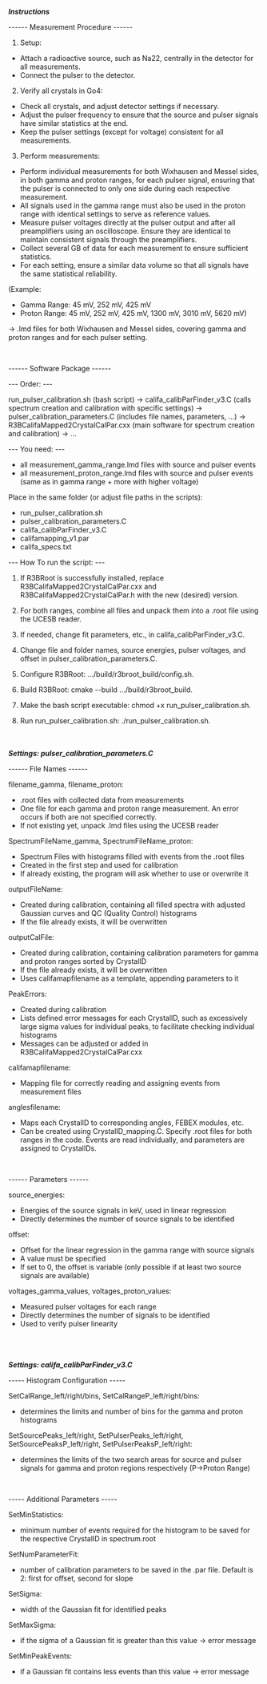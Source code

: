 ___________________________Instructions___________________________

------ Measurement Procedure ------

1. Setup:
- Attach a radioactive source, such as Na22, centrally in the detector for all measurements.
- Connect the pulser to the detector.

2. Verify all crystals in Go4:
- Check all crystals, and adjust detector settings if necessary.
- Adjust the pulser frequency to ensure that the source and pulser signals have similar statistics at the end.
- Keep the pulser settings (except for voltage) consistent for all measurements.

3. Perform measurements:
- Perform individual measurements for both Wixhausen and Messel sides, in both gamma and proton ranges, for each pulser signal, ensuring that the pulser is connected to only one side during each respective measurement.
- All signals used in the gamma range must also be used in the proton range with identical settings to serve as reference values.
- Measure pulser voltages directly at the pulser output and after all preamplifiers using an oscilloscope. Ensure they are identical to maintain consistent signals through the preamplifiers.
- Collect several GB of data for each measurement to ensure sufficient statistics.
- For each setting, ensure a similar data volume so that all signals have the same statistical reliability.

(Example:
- Gamma Range: 45 mV, 252 mV, 425 mV
- Proton Range: 45 mV, 252 mV, 425 mV, 1300 mV, 3010 mV, 5620 mV)

-> .lmd files for both Wixhausen and Messel sides, covering gamma and proton ranges and for each pulser setting.

<br>

------ Software Package ------

--- Order: ---

run_pulser_calibration.sh (bash script) -> califa_calibParFinder_v3.C (calls spectrum creation and calibration with specific settings) -> pulser_calibration_parameters.C (includes file names, parameters, ...)
-> R3BCalifaMapped2CrystalCalPar.cxx (main software for spectrum creation and calibration) -> ...


--- You need: ---
- all measurement_gamma_range.lmd files with source and pulser events
- all measurement_proton_range.lmd files with source and pulser events (same as in gamma range + more with higher voltage)

Place in the same folder (or adjust file paths in the scripts):
- run_pulser_calibration.sh
- pulser_calibration_parameters.C
- califa_calibParFinder_v3.C
- califamapping_v1.par
- califa_specs.txt

--- How To run the script: ---

1. If R3BRoot is successfully installed, replace R3BCalifaMapped2CrystalCalPar.cxx and R3BCalifaMapped2CrystalCalPar.h with the new (desired) version.

2. For both ranges, combine all files and unpack them into a .root file using the UCESB reader.

3. If needed, change fit parameters, etc., in califa_calibParFinder_v3.C.

4. Change file and folder names, source energies, pulser voltages, and offset in pulser_calibration_parameters.C.

5. Configure R3BRoot: .../build/r3broot_build/config.sh.

6. Build R3BRoot: cmake --build .../build/r3broot_build.

7. Make the bash script executable: chmod +x run_pulser_calibration.sh.

8. Run run_pulser_calibration.sh: ./run_pulser_calibration.sh.

<br><br>
___________________________Settings: pulser_calibration_parameters.C___________________________

------ File Names ------

filename_gamma, filename_proton:
- .root files with collected data from measurements
- One file for each gamma and proton range measurement. An error occurs if both are not specified correctly.
- If not existing yet, unpack .lmd files using the UCESB reader

SpectrumFileName_gamma, SpectrumFileName_proton:
- Spectrum Files with histograms filled with events from the .root files
- Created in the first step and used for calibration
- If already existing, the program will ask whether to use or overwrite it

outputFileName:
- Created during calibration, containing all filled spectra with adjusted Gaussian curves and QC (Quality Control) histograms
- If the file already exists, it will be overwritten

outputCalFile:
- Created during calibration, containing calibration parameters for gamma and proton ranges sorted by CrystalID
- If the file already exists, it will be overwritten
- Uses califamapfilename as a template, appending parameters to it

PeakErrors:
- Created during calibration
- Lists defined error messages for each CrystalID, such as excessively large sigma values for individual peaks, to facilitate checking individual histograms
- Messages can be adjusted or added in R3BCalifaMapped2CrystalCalPar.cxx

califamapfilename:
- Mapping file for correctly reading and assigning events from measurement files

anglesfilename:
- Maps each CrystalID to corresponding angles, FEBEX modules, etc.
- Can be created using CrystalID_mapping.C. Specify .root files for both ranges in the code. Events are read individually, and parameters are assigned to CrystalIDs.

<br>

------ Parameters ------

source_energies:
- Energies of the source signals in keV, used in linear regression
- Directly determines the number of source signals to be identified

offset:
- Offset for the linear regression in the gamma range with source signals
- A value must be specified
- If set to 0, the offset is variable (only possible if at least two source signals are available)

voltages_gamma_values, voltages_proton_values:
- Measured pulser voltages for each range
- Directly determines the number of signals to be identified
- Used to verify pulser linearity

<br><br>  
___________________________Settings: califa_calibParFinder_v3.C___________________________

----- Histogram Configuration -----

SetCalRange_left/right/bins, SetCalRangeP_left/right/bins:
- determines the limits and number of bins for the gamma and proton histograms

SetSourcePeaks_left/right, SetPulserPeaks_left/right, SetSourcePeaksP_left/right, SetPulserPeaksP_left/right:
- determines the limits of the two search areas for source and pulser signals for gamma and proton regions respectively (P->Proton Range)

<br>

----- Additional Parameters -----

SetMinStatistics:
- minimum number of events required for the histogram to be saved for the respective CrystalID in spectrum.root

SetNumParameterFit:
- number of calibration parameters to be saved in the .par file. Default is 2: first for offset, second for slope

SetSigma:
- width of the Gaussian fit for identified peaks

SetMaxSigma:
- if the sigma of a Gaussian fit is greater than this value -> error message

SetMinPeakEvents:
- if a Gaussian fit contains less events than this value -> error message


